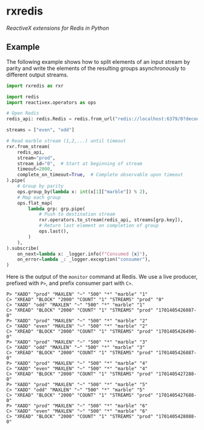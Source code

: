 # rxredis
*ReactiveX extensions for Redis in Python*

## Example

The following example shows how to split elements of an input stream by parity and write the elements of the resulting groups asynchronously to different output streams.

```python
import rxredis as rxr

import redis
import reactivex.operators as ops

# Open Redis
redis_api: redis.Redis = redis.from_url("redis://localhost:6379/0?decode_responses=True")

streams = ["even", "odd"]

# Read marble stream (1,2,...) until timeout
rxr.from_stream(
    redis_api,
    stream="prod",
    stream_id="0",  # Start at beginning of stream
    timeout=2000,
    complete_on_timeout=True,  # Complete observable upon timeout
).pipe(
    # Group by parity
    ops.group_by(lambda x: int(x[1]["marble"]) % 2),
    # Map each group
    ops.flat_map(
        lambda grp: grp.pipe(
            # Push to destination stream
            rxr.operators.to_stream(redis_api, streams[grp.key]),
            # Return last element on completion of group
            ops.last(),
        )
    ),
).subscribe(
    on_next=lambda x: _logger.info(f"Consumed {x}"),
    on_error=lambda _: _logger.exception("consumer"),
)
```

Here is the output of the `monitor` command at Redis. We use a live producer, prefixed with `P>`, and prefix consumer part with `C>`.
```
P> "XADD" "prod" "MAXLEN" "~" "500" "*" "marble" "1"
C> "XREAD" "BLOCK" "2000" "COUNT" "1" "STREAMS" "prod" "0"
C> "XADD" "odd" "MAXLEN" "~" "500" "*" "marble" "1"
C> "XREAD" "BLOCK" "2000" "COUNT" "1" "STREAMS" "prod" "1701405426087-0"
P> "XADD" "prod" "MAXLEN" "~" "500" "*" "marble" "2"
C> "XADD" "even" "MAXLEN" "~" "500" "*" "marble" "2"
C> "XREAD" "BLOCK" "2000" "COUNT" "1" "STREAMS" "prod" "1701405426490-0"
P> "XADD" "prod" "MAXLEN" "~" "500" "*" "marble" "3"
C> "XADD" "odd" "MAXLEN" "~" "500" "*" "marble" "3"
C> "XREAD" "BLOCK" "2000" "COUNT" "1" "STREAMS" "prod" "1701405426887-0"
P> "XADD" "prod" "MAXLEN" "~" "500" "*" "marble" "4"
C> "XADD" "even" "MAXLEN" "~" "500" "*" "marble" "4"
C> "XREAD" "BLOCK" "2000" "COUNT" "1" "STREAMS" "prod" "1701405427288-0"
P> "XADD" "prod" "MAXLEN" "~" "500" "*" "marble" "5"
C> "XADD" "odd" "MAXLEN" "~" "500" "*" "marble" "5"
C> "XREAD" "BLOCK" "2000" "COUNT" "1" "STREAMS" "prod" "1701405427688-0"
P> "XADD" "prod" "MAXLEN" "~" "500" "*" "marble" "6"
C> "XADD" "even" "MAXLEN" "~" "500" "*" "marble" "6"
C> "XREAD" "BLOCK" "2000" "COUNT" "1" "STREAMS" "prod" "1701405428088-0"
```
